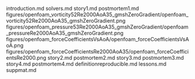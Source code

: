 introduction.md
solvers.md
story1.md
postmortem1.md
figures/openfoam_vorticity52Re2000AoA35_gmshZeroGradient/openfoam_vorticity52Re2000AoA35_gmshZeroGradient.png
figures/openfoam_pressure53Re2000AoA35_gmshZeroGradient/openfoam_pressureRe2000AoA35_gmshZeroGradient.png
figures/openfoam_forceCoefficientsVsAoA/openfoam_forceCoefficientsVsAoA.png
figures/openfoam_forceCoefficientsRe2000AoA35/openfoam_forceCoefficientsRe2000.png
story2.md
postmortem2.md
story3.md
postmortem3.md
story4.md
postmortem4.md
definitionreproducible.md
lessons.md
suppmat.md
